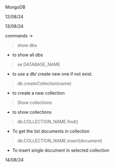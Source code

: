 MongoDB

12/08/24

13/08/24

commands ->

>show dbs
 - to show all dbs

>se DATABASE_NAME
 - to use a db/ create new one if not exist.

>db.createCollection(name)
 - to create a new collection

>Show collections
 - to show collections

>db.COLLECTION_NAME.find()
 - To get the list documents in collection

>db.COLLECTION_NAME.insert(document)
 - To insert single document in selected collection
 


14/08/24